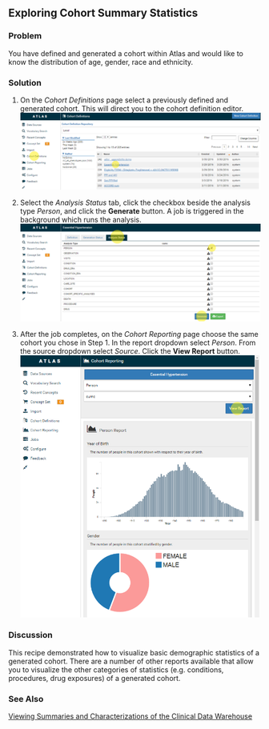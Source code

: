 ## Exploring Cohort Summary Statistics

### Problem
You have defined and generated a cohort within Atlas and would like to know the distribution of age, gender, race and ethnicity.

### Solution

 1. On the *Cohort Definitions* page select a previously defined and generated cohort. This will direct you to the cohort definition editor.  
![Select cohort definition](images/02-select-cohort-defn.png)

 1. Select the *Analysis Status* tab, click the checkbox beside the analysis type _Person_, and click the **Generate** button. A job is triggered in the background which runs the analysis.
![Generate person report](images/02-generate-person-report.png)

 1. After the job completes, on the *Cohort Reporting* page choose the same cohort you chose in Step 1. In the report dropdown select _Person_. From the source dropdown select _Source_. Click the **View Report** button.  
![View person report](images/02-view-person-report.png)

### Discussion
This recipe demonstrated how to visualize basic demographic statistics of a generated cohort. There are a number of other reports available that allow you to visualize the other categories of statistics (e.g. conditions, procedures, drug exposures) of a generated cohort.

### See Also
[Viewing Summaries and Characterizations of the Clinical Data Warehouse](/cumc-dbmi/Atlas-wiki/Cookbook/Viewing_Summary_Characterization_Reports)
